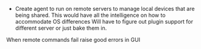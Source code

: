 
* Create agent to run on remote servers to manage local devices that are being shared.
    This would have all the intelligence on how to accommodate OS differences
    Will have to figure out plugin support for different server or just bake them in.
    
When remote commands fail raise good errors in GUI